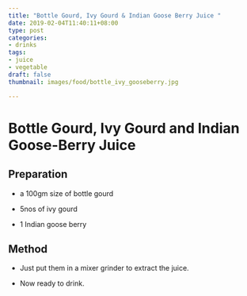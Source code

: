 ```yaml
---
title: "Bottle Gourd, Ivy Gourd & Indian Goose Berry Juice "
date: 2019-02-04T11:40:11+08:00
type: post
categories:
- drinks
tags:
- juice
- vegetable
draft: false
thumbnail: images/food/bottle_ivy_gooseberry.jpg

---
```


# Bottle Gourd, Ivy Gourd and Indian Goose-Berry Juice

## Preparation

* a 100gm size of bottle gourd

* 5nos of ivy gourd

* 1 Indian goose berry

## Method

* Just put them in a mixer grinder to extract the juice.

* Now ready to drink. 
